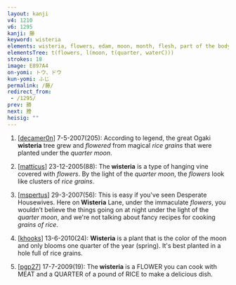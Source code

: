 ```yaml
---
layout: kanji
v4: 1210
v6: 1295
kanji: 藤
keyword: wisteria
elements: wisteria, flowers, edam, moon, month, flesh, part of the body, quarter, grains of rice
elementsTree: t(flowers, l(moon, t(quarter, waterC)))
strokes: 18
image: E897A4
on-yomi: トウ、ドウ
kun-yomi: ふじ
permalink: /藤/
redirect_from:
 - /1295/
prev: 勝
next: 謄
heisig: ""
---
```


1) [<a href="http://kanji.koohii.com/profile/decamer0n">decamer0n</a>] 7-5-2007(205): According to legend, the great Ogaki<strong> wisteria</strong> tree grew and <em>flowered</em> from magical <em>rice grains</em> that were planted under the <em>quarter</em> <em>moon</em>.

2) [<a href="http://kanji.koohii.com/profile/matticus">matticus</a>] 23-12-2005(88): The<strong> wisteria</strong> is a type of hanging vine covered with <em>flowers</em>. By the light of the <em>quarter</em> <em>moon</em>, the <em>flowers</em> look like clusters of <em>rice grains</em>.

3) [<a href="http://kanji.koohii.com/profile/mspertus">mspertus</a>] 29-3-2007(56): This is easy if you&#039;ve seen Desperate Housewives. Here on<strong> Wisteria</strong> Lane, under the immaculate <em>flowers</em>, you wouldn&#039;t believe the things going on at night under the light of the <em>quarter moon</em>, and we&#039;re not talking about fancy recipes for cooking <em>grains of rice</em>.

4) [<a href="http://kanji.koohii.com/profile/khooks">khooks</a>] 13-6-2010(24): <strong>Wisteria</strong> is a plant that is the color of the moon and only blooms one quarter of the year (spring). It&#039;s best planted in a hole full of rice grains.

5) [<a href="http://kanji.koohii.com/profile/pgp27">pgp27</a>] 17-7-2009(19): The<strong> wisteria</strong> is a FLOWER you can cook with MEAT and a QUARTER of a pound of RICE to make a delicious dish.

